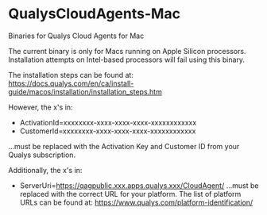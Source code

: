 # QualysCloudAgents-Mac
Binaries for Qualys Cloud Agents for Mac

The current binary is only for Macs running on Apple Silicon processors. Installation attempts on Intel-based processors will fail using this binary.

The installation steps can be found at:
https://docs.qualys.com/en/ca/install-guide/macos/installation/installation_steps.htm

However, the x's in:
- ActivationId=xxxxxxxx-xxxx-xxxx-xxxx-xxxxxxxxxxxx
- CustomerId=xxxxxxxx-xxxx-xxxx-xxxx-xxxxxxxxxxxx

...must be replaced with the Activation Key and Customer ID from your Qualys subscription.

Additionally, the x's in: 
- ServerUri=https://qagpublic.xxx.apps.qualys.xxx/CloudAgent/
...must be replaced with the correct URL for your platform. The list of platform URLs can be found at: https://www.qualys.com/platform-identification/
